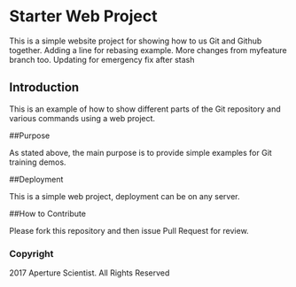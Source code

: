 # Starter Web Project

This is a simple website project for showing how to us Git and Github together. Adding a line for rebasing example. 
More changes from myfeature branch too. Updating for emergency fix after stash
## Introduction

This is an example of how to show different parts of the Git repository and various commands using a web project. 

##Purpose

As stated above, the main purpose is to provide simple examples for Git training demos. 

##Deployment

This is a simple web project, deployment can be on any server. 

##How to Contribute

Please fork this repository and then issue Pull Request for review. 

### Copyright
2017 Aperture Scientist. All Rights Reserved
